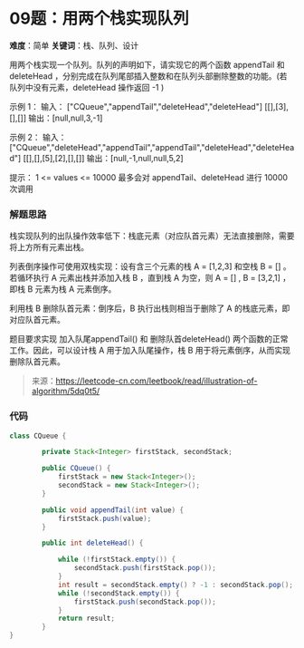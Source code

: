 # 09题：用两个栈实现队列

**难度**：简单
**关键词**：栈、队列、设计

用两个栈实现一个队列。队列的声明如下，请实现它的两个函数 appendTail 和 deleteHead ，分别完成在队列尾部插入整数和在队列头部删除整数的功能。(若队列中没有元素，deleteHead 操作返回 -1 )

示例 1：
输入：
["CQueue","appendTail","deleteHead","deleteHead"]
[[],[3],[],[]]
输出：[null,null,3,-1]

示例 2：
输入：
["CQueue","deleteHead","appendTail","appendTail","deleteHead","deleteHead"]
[[],[],[5],[2],[],[]]
输出：[null,-1,null,null,5,2]

提示：
1 <= values <= 10000
最多会对 appendTail、deleteHead 进行 10000 次调用

### 解题思路

栈实现队列的出队操作效率低下：栈底元素（对应队首元素）无法直接删除，需要将上方所有元素出栈。

列表倒序操作可使用双栈实现：设有含三个元素的栈 A = [1,2,3] 和空栈 B = [] 。若循环执行 A 元素出栈并添加入栈 B ，直到栈 A 为空，则 A = [] , B = [3,2,1] ，即栈 B 元素为栈 A 元素倒序。

利用栈 B 删除队首元素：倒序后，B 执行出栈则相当于删除了 A 的栈底元素，即对应队首元素。

题目要求实现 加入队尾appendTail() 和 删除队首deleteHead() 两个函数的正常工作。因此，可以设计栈 A 用于加入队尾操作，栈 B 用于将元素倒序，从而实现删除队首元素。

> 来源：https://leetcode-cn.com/leetbook/read/illustration-of-algorithm/5dq0t5/

### 代码

```java
class CQueue {

        private Stack<Integer> firstStack, secondStack;

        public CQueue() {
            firstStack = new Stack<Integer>();
            secondStack = new Stack<Integer>();
        }

        public void appendTail(int value) {
            firstStack.push(value);
        }

        public int deleteHead() {

            while (!firstStack.empty()) {
                secondStack.push(firstStack.pop());
            }
            int result = secondStack.empty() ? -1 : secondStack.pop();
            while (!secondStack.empty()) {
                firstStack.push(secondStack.pop());
            }
            return result;
        }
}
```
